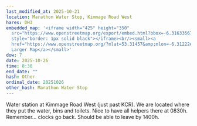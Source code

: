 ```yaml
---
last_modified_at: 2025-10-21
location: Marathon Water Stop, Kimmage Road West
hares: DH3
embedded_map: '<iframe width="425" height="350"
  src="https://www.openstreetmap.org/export/embed.html?bbox=-6.316335678347969%2C53.31233107460125%2C-6.308095932254219%2C53.31681781831237&amp;layer=mapnik&amp;marker=53.31457450540962%2C-6.3122158053010935"
  style="border: 1px solid black"></iframe><br/><small><a
  href="https://www.openstreetmap.org/?mlat=53.31457&amp;mlon=-6.31222#map=16/53.31457/-6.31222">View
  Larger Map</a></small>'
dow: 7
date: 2025-10-26
time: 8:30
end_date: ""
hash: Other
ordinal_date: 20251026
other_hash: Marathon Water Stop
---
```

Water station at Kimmage Road West (just past KCR).  We are located where they put the water, bins and toilets.  Nice to have all helpers there at 0830h.  Remember... clocks go back.  Should be able to leave by 1400h.
